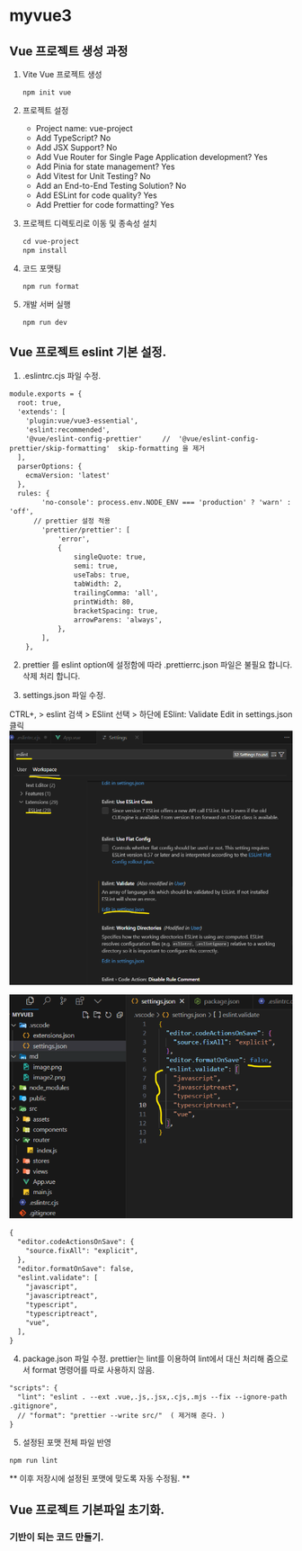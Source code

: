 # myvue3
## Vue 프로젝트 생성 과정

1. Vite Vue 프로젝트 생성
   ```
   npm init vue
   ```

2. 프로젝트 설정
   - Project name: vue-project
   - Add TypeScript? No
   - Add JSX Support? No
   - Add Vue Router for Single Page Application development? Yes
   - Add Pinia for state management? Yes
   - Add Vitest for Unit Testing? No
   - Add an End-to-End Testing Solution? No
   - Add ESLint for code quality? Yes
   - Add Prettier for code formatting? Yes

3. 프로젝트 디렉토리로 이동 및 종속성 설치
   ```
   cd vue-project
   npm install
   ```

4. 코드 포맷팅
   ```
   npm run format
   ```

5. 개발 서버 실행
   ```
   npm run dev
   ```


## Vue 프로젝트 eslint 기본 설정.

1. .eslintrc.cjs 파일 수정.
```
module.exports = {
  root: true,
  'extends': [
    'plugin:vue/vue3-essential',
    'eslint:recommended',
    '@vue/eslint-config-prettier'     //  '@vue/eslint-config-prettier/skip-formatting'  skip-formatting 을 제거
  ],
  parserOptions: {
    ecmaVersion: 'latest'
  },
  rules: {
		'no-console': process.env.NODE_ENV === 'production' ? 'warn' : 'off',
      // prettier 설정 적용
		'prettier/prettier': [
			'error',
			{
				singleQuote: true,
				semi: true,
				useTabs: true,
				tabWidth: 2,
				trailingComma: 'all',
				printWidth: 80,
				bracketSpacing: true,
				arrowParens: 'always',
			},
		],
	},
```
2. prettier 를 eslint option에 설정함에 따라 .prettierrc.json 파일은 불필요 합니다. 삭제 처리 합니다.


3. settings.json 파일 수정.

CTRL+, > eslint 검색 > ESlint 선택 > 하단에 ESlint: Validate  Edit in settings.json 클릭 
![alt text](./md/image.png)

![alt text](./md/image2.png)

```
{
  "editor.codeActionsOnSave": {
    "source.fixAll": "explicit", 
  },
  "editor.formatOnSave": false, 
  "eslint.validate": [
    "javascript",
    "javascriptreact",
    "typescript",
    "typescriptreact", 
    "vue",
  ],  
}

```

4. package.json 파일 수정.
prettier는 lint를 이용하여 lint에서 대신 처리해 줌으로서 format 명령어를 따로 사용하지 않음.

```
"scripts": {
  "lint": "eslint . --ext .vue,.js,.jsx,.cjs,.mjs --fix --ignore-path .gitignore",
  // "format": "prettier --write src/"  ( 제거해 준다. )
}
```

5. 설정된 포맷 전체 파일 반영
```
npm run lint
```

** 이후 저장시에 설정된 포맷에 맞도록 자동 수정됨. **

## Vue 프로젝트 기본파일 초기화.
### 기반이 되는 코드 만들기. 



